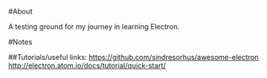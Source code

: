 #About

A testing ground for my journey in learning Electron.

#Notes

##Tutorials/useful links:
https://github.com/sindresorhus/awesome-electron
http://electron.atom.io/docs/tutorial/quick-start/
